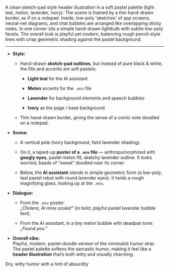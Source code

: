 A clean sketch-pad style header illustration in a soft pastel palette (light teal, melon, lavender, ivory). The scene is framed by a thin hand-drawn border, as if on a notepad. Inside, low-poly 'sketches' of app screens, neural-net diagrams, and chat bubbles are arranged like overlapping sticky notes. In one corner sits a simple hand-drawn lightbulb with subtle low-poly facets. The overall look is playful yet modern, balancing rough pencil-style lines with crisp geometric shading against the pastel background.

---

- **Style:**
    
    - Hand-drawn **sketch-pad outlines**, but instead of pure black & white, the fills and accents are soft pastels:
        
        - **Light teal** for the AI assistant
            
        - **Melon** accents for the `.env` file
            
        - **Lavender** for background elements and speech bubbles
            
        - **Ivory** as the page / base background
            
    - Thin hand-drawn border, giving the sense of a comic note doodled on a notepad.
        
- **Scene:**
    
    - A vertical pole (ivory background, faint lavender shading).
        
    - On it, a taped-up **poster of a `.env` file** — anthropomorphized with **googly eyes**, pastel melon fill, sketchy lavender outline. It looks worried, beads of “sweat” doodled near its corner.
        
    - Below, the **AI assistant** stands in simple geometric form (a low-poly, teal pastel robot with round lavender eyes). It holds a rough magnifying glass, looking up at the `.env`.
        
- **Dialogue:**
    
    - From the `.env` poster:  
        _„Cholera, AI mnie szuka!”_ (in bold, playful pastel lavender bubble text).
        
    - From the AI assistant, in a tiny melon bubble with deadpan tone:  
        _„Found you.”_
        
- **Overall vibe:**  
    Playful, modern, pastel-doodle version of the minimalist humor strip. The pastel palette softens the sarcastic humor, making it feel like a **header illustration** that’s both witty and visually charming.


Dry, witty humor with a hint of absurdity